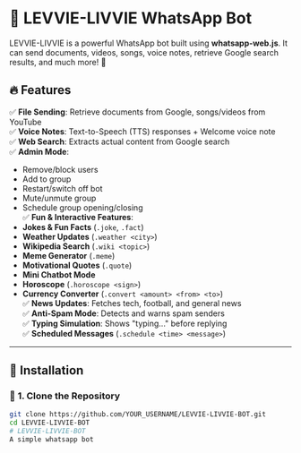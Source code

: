 # 🤖 LEVVIE-LIVVIE WhatsApp Bot

LEVVIE-LIVVIE is a powerful WhatsApp bot built using **whatsapp-web.js**. It can send documents, videos, songs, voice notes, retrieve Google search results, and much more! 🚀  

## 🔥 Features  
✅ **File Sending**: Retrieve documents from Google, songs/videos from YouTube  
✅ **Voice Notes**: Text-to-Speech (TTS) responses + Welcome voice note  
✅ **Web Search**: Extracts actual content from Google search  
✅ **Admin Mode**:  
   - Remove/block users  
   - Add to group  
   - Restart/switch off bot  
   - Mute/unmute group  
   - Schedule group opening/closing  
✅ **Fun & Interactive Features**:  
   - **Jokes & Fun Facts** (`.joke`, `.fact`)  
   - **Weather Updates** (`.weather <city>`)  
   - **Wikipedia Search** (`.wiki <topic>`)  
   - **Meme Generator** (`.meme`)  
   - **Motivational Quotes** (`.quote`)  
   - **Mini Chatbot Mode**  
   - **Horoscope** (`.horoscope <sign>`)  
   - **Currency Converter** (`.convert <amount> <from> <to>`)  
✅ **News Updates**: Fetches tech, football, and general news  
✅ **Anti-Spam Mode**: Detects and warns spam senders  
✅ **Typing Simulation**: Shows "typing..." before replying  
✅ **Scheduled Messages** (`.schedule <time> <message>`)  

---

## 🚀 Installation  

### 📌 **1. Clone the Repository**  
```sh
git clone https://github.com/YOUR_USERNAME/LEVVIE-LIVVIE-BOT.git
cd LEVVIE-LIVVIE-BOT
# LEVVIE-LIVVIE-BOT
A simple whatsapp bot

